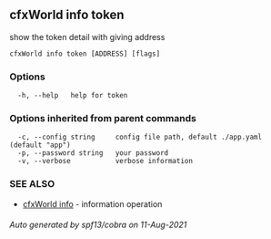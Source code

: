 ## cfxWorld info token

show the token detail with giving address

```
cfxWorld info token [ADDRESS] [flags]
```

### Options

```
  -h, --help   help for token
```

### Options inherited from parent commands

```
  -c, --config string     config file path, default ./app.yaml (default "app")
  -p, --password string   your password
  -v, --verbose           verbose information
```

### SEE ALSO

* [cfxWorld info](cfxWorld_info.md)	 - information operation

###### Auto generated by spf13/cobra on 11-Aug-2021
